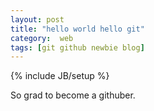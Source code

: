 ```yaml
---
layout: post
title: "hello world hello git"
category:  web 
tags: [git github newbie blog]
---
```

{% include JB/setup %}

So grad to become a githuber. 
